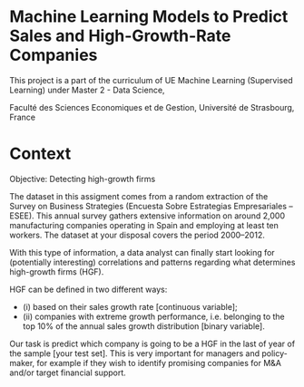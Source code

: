 # Machine Learning Models to Predict Sales and High-Growth-Rate Companies
This project is a part of the curriculum of UE Machine Learning (Supervised Learning) under Master 2 - Data Science, 

Faculté des Sciences Economiques et de Gestion, Université de Strasbourg, France

# Context 

Objective: Detecting high-growth firms

The dataset in this assigment comes from a random extraction of the Survey on Business Strategies (Encuesta Sobre Estrategias Empresariales – ESEE). This annual survey gathers extensive information on around 2,000 manufacturing companies operating in Spain and employing at least ten workers. The dataset at your disposal covers the period 2000–2012.

With this type of information, a data analyst can finally start looking for (potentially interesting) correlations and patterns regarding what determines high-growth firms (HGF). 

HGF can be defined in two different ways: 
- (i) based on their sales growth rate [continuous variable];
- (ii) companies with extreme growth performance, i.e. belonging to the top 10% of the annual sales growth distribution [binary variable].

Our task is predict which company is going to be a HGF in the last of year of the sample [your test set]. This is very important for managers and policy-maker, for example if they wish to identify promising companies for M&A and/or target financial support.

